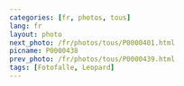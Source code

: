 ```yaml
---
categories: [fr, photos, tous]
lang: fr
layout: photo
next_photo: /fr/photos/tous/P0000401.html
picname: P0000438
prev_photo: /fr/photos/tous/P0000439.html
tags: [Fotofalle, Leopard]
---
```

